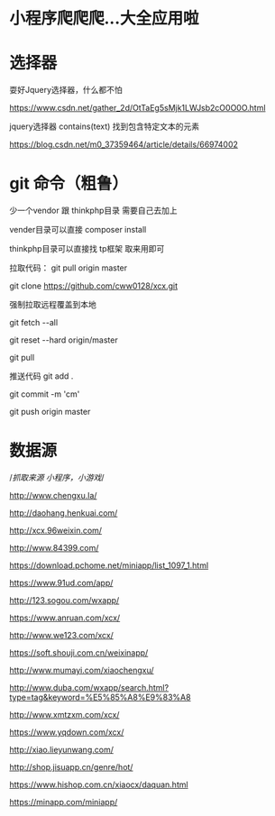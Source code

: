 小程序爬爬爬...大全应用啦
===============

选择器
===============
耍好Jquery选择器，什么都不怕

https://www.csdn.net/gather_2d/OtTaEg5sMjk1LWJsb2cO0O0O.html

jquery选择器 contains(text) 找到包含特定文本的元素

https://blog.csdn.net/m0_37359464/article/details/66974002



git 命令（粗鲁）
===============

少一个vendor 跟 thinkphp目录 需要自己去加上

vender目录可以直接   composer install

thinkphp目录可以直接找 tp框架 取来用即可


拉取代码： git pull origin master

git clone https://github.com/cww0128/xcx.git


强制拉取远程覆盖到本地

git fetch --all

git reset --hard origin/master

git pull



推送代码
git add .

git commit -m 'cm'

git push origin master


数据源
================

/*抓取来源  小程序，小游戏*/

http://www.chengxu.la/

http://daohang.henkuai.com/

http://xcx.96weixin.com/

http://www.84399.com/

https://download.pchome.net/miniapp/list_1097_1.html

https://www.91ud.com/app/

http://123.sogou.com/wxapp/

https://www.anruan.com/xcx/

http://www.we123.com/xcx/

https://soft.shouji.com.cn/weixinapp/

http://www.mumayi.com/xiaochengxu/

http://www.duba.com/wxapp/search.html?type=tag&keyword=%E5%85%A8%E9%83%A8

http://www.xmtzxm.com/xcx/

https://www.yqdown.com/xcx/

http://xiao.lieyunwang.com/

http://shop.jisuapp.cn/genre/hot/

https://www.hishop.com.cn/xiaocx/daquan.html

https://minapp.com/miniapp/




